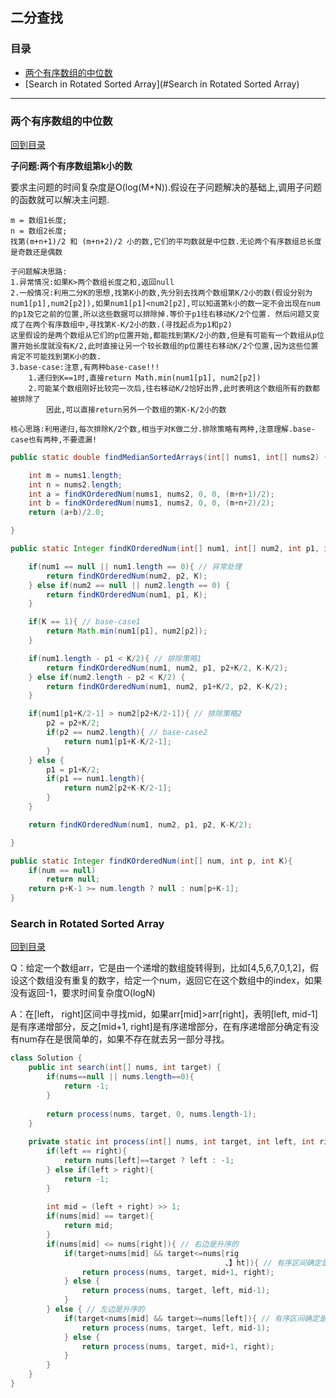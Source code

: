 ## 二分查找

### 目录

* [两个有序数组的中位数](#两个有序数组的中位数)
* [Search in Rotated Sorted Array](#Search in Rotated Sorted Array)



----

### 两个有序数组的中位数

[回到目录](#目录)

**子问题:两个有序数组第k小的数**

要求主问题的时间复杂度是O(log(M+N)).假设在子问题解决的基础上,调用子问题的函数就可以解决主问题.

```
m = 数组1长度;
n = 数组2长度;
找第(m+n+1)/2 和 (m+n+2)/2 小的数,它们的平均数就是中位数.无论两个有序数组总长度是奇数还是偶数
```

```
子问题解决思路:
1.异常情况:如果K>两个数组长度之和,返回null
2.一般情况:利用二分K的思想,找第K小的数,先分别去找两个数组第K/2小的数(假设分别为num1[p1],num2[p2]),如果num1[p1]<num2[p2],可以知道第k小的数一定不会出现在num的p1及它之前的位置,所以这些数据可以排除掉.等价于p1往右移动K/2个位置. 然后问题又变成了在两个有序数组中,寻找第K-K/2小的数.(寻找起点为p1和p2)
这里假设的是两个数组从它们的p位置开始,都能找到第K/2小的数,但是有可能有一个数组从p位置开始长度就没有K/2,此时直接让另一个较长数组的p位置往右移动K/2个位置,因为这些位置肯定不可能找到第K小的数.
3.base-case:注意,有两种base-case!!!
	1.递归到K==1时,直接return Math.min(num1[p1], num2[p2])
	2.可能某个数组刚好比较完一次后,往右移动K/2恰好出界,此时表明这个数组所有的数都被排除了
		因此,可以直接return另外一个数组的第K-K/2小的数

核心思路:利用递归,每次排除K/2个数,相当于对K做二分.排除策略有两种,注意理解.base-case也有两种,不要遗漏!
```

```java
public static double findMedianSortedArrays(int[] nums1, int[] nums2) {

    int m = nums1.length;
    int n = nums2.length;
    int a = findKOrderedNum(nums1, nums2, 0, 0, (m+n+1)/2);
    int b = findKOrderedNum(nums1, nums2, 0, 0, (m+n+2)/2);
    return (a+b)/2.0;

}

public static Integer findKOrderedNum(int[] num1, int[] num2, int p1, int p2, int K){

    if(num1 == null || num1.length == 0){ // 异常处理
        return findKOrderedNum(num2, p2, K);
    } else if(num2 == null || num2.length == 0) {
        return findKOrderedNum(num1, p1, K);
    }

    if(K == 1){ // base-case1
        return Math.min(num1[p1], num2[p2]);
    }

    if(num1.length - p1 < K/2){ // 排除策略1
        return findKOrderedNum(num1, num2, p1, p2+K/2, K-K/2);
    } else if(num2.length - p2 < K/2) {
        return findKOrderedNum(num1, num2, p1+K/2, p2, K-K/2);
    }

    if(num1[p1+K/2-1] > num2[p2+K/2-1]){ // 排除策略2
        p2 = p2+K/2;
        if(p2 == num2.length){ // base-case2
            return num1[p1+K-K/2-1];
        }
    } else {
        p1 = p1+K/2;
        if(p1 == num1.length){
            return num2[p2+K-K/2-1];
        }
    }

    return findKOrderedNum(num1, num2, p1, p2, K-K/2);

}

public static Integer findKOrderedNum(int[] num, int p, int K){
    if(num == null)
        return null;
    return p+K-1 >= num.length ? null : num[p+K-1];
}
```



### Search in Rotated Sorted Array

[回到目录](#目录)

Q：给定一个数组arr，它是由一个递增的数组旋转得到，比如[4,5,6,7,0,1,2]，假设这个数组没有重复的数字，给定一个num，返回它在这个数组中的index，如果没有返回-1，要求时间复杂度O(logN)

A：在[left， right]区间中寻找mid，如果arr[mid]>arr[right]，表明[left, mid-1]是有序递增部分，反之[mid+1, right]是有序递增部分，在有序递增部分确定有没有num存在是很简单的，如果不存在就去另一部分寻找。

````java
class Solution {
    public int search(int[] nums, int target) {
        if(nums==null || nums.length==0){
            return -1;
        }
        
        return process(nums, target, 0, nums.length-1);
    }
    
    private static int process(int[] nums, int target, int left, int right){
        if(left == right){
            return nums[left]==target ? left : -1;
        } else if(left > right){
            return -1;
        }
        
        int mid = (left + right) >> 1;
        if(nums[mid] == target){
            return mid;
        }
        if(nums[mid] <= nums[right]){ // 右边是升序的
            if(target>nums[mid] && target<=nums[rig
                                                、】ht]){ // 有序区间确定是否有很简单
                return process(nums, target, mid+1, right);
            } else {
                return process(nums, target, left, mid-1);
            }
        } else { // 左边是升序的
            if(target<nums[mid] && target>=nums[left]){ // 有序区间确定是否有很简单
                return process(nums, target, left, mid-1);                
            } else {
                return process(nums, target, mid+1, right);
            }            
        }
    }
}
````

